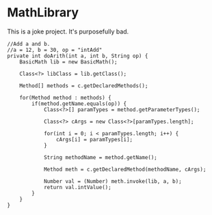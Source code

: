 # MathLibrary

This is a joke project. It's purposefully bad.

    //Add a and b.
    //a = 12, b = 30, op = "intAdd"
    private int doArith(int a, int b, String op) {
        BasicMath lib = new BasicMath();
        
        Class<?> libClass = lib.getClass();
        
        Method[] methods = c.getDeclaredMethods();
        
        for(Method method : methods) {
            if(method.getName.equals(op)) {
                Class<?>[] paramTypes = method.getParameterTypes();
                
                Class<?> cArgs = new Class<?>[paramTypes.length];
                
                for(int i = 0; i < paramTypes.length; i++) {
                    cArgs[i] = paramTypes[i];
                }
                
                String methodName = method.getName();
                
                Method meth = c.getDeclaredMethod(methodName, cArgs);
                
                Number val = (Number) meth.invoke(lib, a, b);
                return val.intValue();
            }
        }
    }

